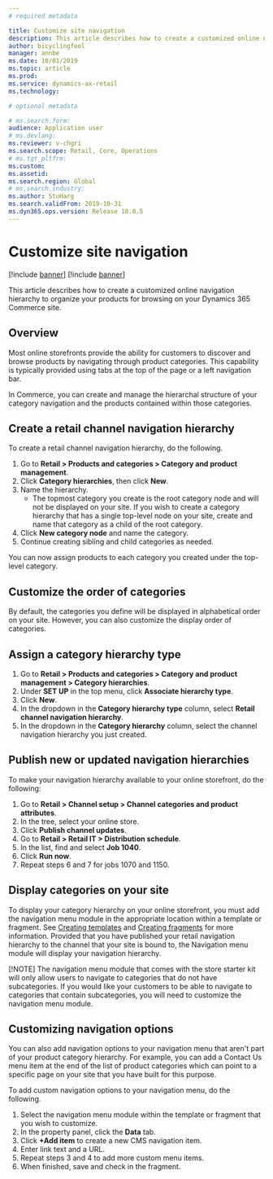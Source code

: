 ```yaml
---
# required metadata

title: Customize site navigation
description: This article describes how to create a customized online navigation hierarchy to organize your products for browsing on your Dynamics 365 Commerce site.
author: bicyclingfool
manager: annbe
ms.date: 10/01/2019
ms.topic: article
ms.prod: 
ms.service: dynamics-ax-retail
ms.technology: 

# optional metadata

# ms.search.form: 
audience: Application user
# ms.devlang: 
ms.reviewer: v-chgri
ms.search.scope: Retail, Core, Operations
# ms.tgt_pltfrm: 
ms.custom: 
ms.assetid: 
ms.search.region: Global
# ms.search.industry: 
ms.author: StuHarg
ms.search.validFrom: 2019-10-31
ms.dyn365.ops.version: Release 10.0.5
---
```

# Customize site navigation

[!include [banner](../includes/preview-banner.md)]
[!include [banner](../includes/banner.md)]

This article describes how to create a customized online navigation hierarchy to organize your products for browsing on your Dynamics 365 Commerce site.

## Overview

Most online storefronts provide the ability for customers to discover and browse products by navigating through product categories. This capability is typically provided using tabs at the top of the page or a left navigation bar. 

In Commerce, you can create and manage the hierarchal structure of your category navigation and the products contained within those categories. 

## Create a retail channel navigation hierarchy

To create a retail channel navigation hierarchy, do the following.

1. Go to **Retail > Products and categories > Category and product management**.
1. Click **Category hierarchies**, then click **New**.
1. Name the hierarchy.
    - The topmost category you create is the root category node and will not be displayed on your site. If you wish to create a category hierarchy that has a single top-level node on your site, create and name that category as a child of the root category. 
1. Click **New category node** and name the category. 
1. Continue creating sibling and child categories as needed.

You can now assign products to each category you created under the top-level category. 

## Customize the order of categories

By default, the categories you define will be displayed in alphabetical order on your site. However, you can also customize the display order of categories.

## Assign a category hierarchy type

1. Go to **Retail > Products and categories > Category and product management > Category hierarchies**.
1. Under **SET UP** in the top menu, click **Associate hierarchy type**.
1. Click **New**.
1. In the dropdown in the **Category hierarchy type** column, select **Retail channel navigation hierarchy**.
1. In the dropdown in the **Category hierarchy** column, select the channel navigation hierarchy you just created.

## Publish new or updated navigation hierarchies

To make your navigation hierarchy available to your online storefront, do the following:

1. Go to **Retail > Channel setup > Channel categories and product attributes**.
1. In the tree, select your online store.
1. Click **Publish channel updates**.
1. Go to **Retail > Retail IT > Distribution schedule**.
1. In the list, find and select **Job 1040**.
1. Click **Run now**.
1. Repeat steps 6 and 7 for jobs 1070 and 1150.

## Display categories on your site

To display your category hierarchy on your online storefront, you must add the navigation menu module in the appropriate location within a template or fragment. See [Creating templates](http://) and [Creating fragments](http://) for more information. Provided that you have published your retail navigation hierarchy to the channel that your site is bound to, the Navigation menu module will display your navigation hierarchy. 

[!NOTE]
The navigation menu module that comes with the store starter kit will only allow users to navigate to categories that do not have subcategories. If you would like your customers to be able to navigate to categories that contain subcategories, you will need to customize the navigation menu module. 

## Customizing navigation options

You can also add navigation options to your navigation menu that aren't part of your product category hierarchy. For example, you can add a Contact Us menu item at the end of the list of product categories which can point to a specific page on your site that you have built for this purpose. 

To add custom navigation options to your navigation menu, do the following.

1. Select the navigation menu module within the template or fragment that you wish to customize.
1. In the property panel, click the **Data** tab.
1. Click **+Add item** to create a new CMS navigation item.
1. Enter link text and a URL.
1. Repeat steps 3 and 4 to add more custom menu items.
1. When finished, save and check in the fragment. 

 

 

 

 

 

